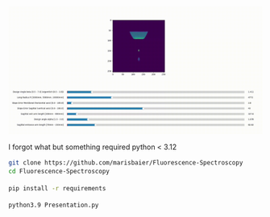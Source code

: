 ![](https://github.com/marisbaier/Fluorescence-Spectroscopy/blob/main/example.gif)

I forgot what but something required python < 3.12
```bash
git clone https://github.com/marisbaier/Fluorescence-Spectroscopy
cd Fluorescence-Spectroscopy

pip install -r requirements

python3.9 Presentation.py
```
